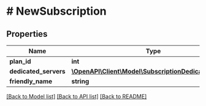 # # NewSubscription

## Properties

Name | Type | Description | Notes
------------ | ------------- | ------------- | -------------
**plan_id** | **int** |  |
**dedicated_servers** | [**\OpenAPI\Client\Model\SubscriptionDedicatedServers**](SubscriptionDedicatedServers.md) |  | [optional]
**friendly_name** | **string** |  | [optional]

[[Back to Model list]](../../README.md#models) [[Back to API list]](../../README.md#endpoints) [[Back to README]](../../README.md)
